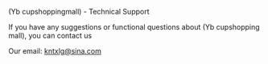 (Yb cupshoppingmall) - Technical Support



If you have any suggestions or functional questions about (Yb cupshopping mall), you can contact us



Our email: kntxlg@sina.com
